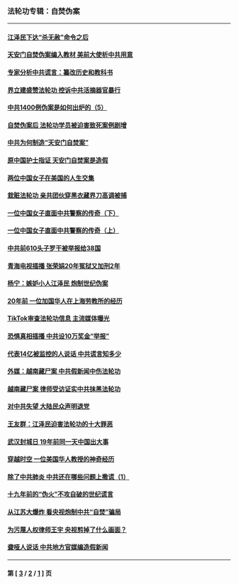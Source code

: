 ### 法轮功专辑：自焚伪案
---
#### [江泽民下达“杀无赦”命令之后](../../pages/nf5562/n13878084.md?09190430) 
#### [天安门自焚伪案编入教材 美前大使析中共用意](../../pages/nf5562/n13791932.md?09190430) 
#### [专家分析中共谎言：纂改历史和教科书](../../pages/nf5562/n13781542.md?09190430) 
#### [界立建盛赞法轮功 控诉中共活摘器官暴行](../../pages/nf5562/n13781971.md?09190430) 
#### [中共1400例伪案是如何出炉的（5）](../../pages/nf5562/n13226831.md?09190430) 
#### [自焚伪案后 法轮功学员被迫害致死案例剧增](../../pages/nf5562/n13190600.md?09190430) 
#### [中共为何制造“天安门自焚案”](../../pages/nf5562/n13183270.md?09190430) 
#### [原中国护士指证 天安门自焚案是造假](../../pages/nf5562/n13172289.md?09190430) 
#### [两位中国女子在美国的人生交集](../../pages/nf5562/n13156138.md?09190430) 
#### [栽赃法轮功 亲共团伙穿黑衣藏界刀高调被捕](../../pages/nf5562/n13073780.md?09190430) 
#### [一位中国女子直面中共警察的传奇（下）](../../pages/nf5562/n12989706.md?09190430) 
#### [一位中国女子直面中共警察的传奇（上）](../../pages/nf5562/n12985072.md?09190430) 
#### [中共前610头子罗干被举报给38国](../../pages/nf5562/n12975419.md?09190430) 
#### [青海电视插播 张荣娟20年冤狱又加刑2年](../../pages/nf5562/n12738166.md?09190430) 
#### [杨宁：嫉妒小人江泽民 炮制世纪伪案](../../pages/nf5562/n12724108.md?09190430) 
#### [20年前 一位加国华人在上海劳教所的经历](../../pages/nf5562/n12707932.md?09190430) 
#### [TikTok审查法轮功信息 主流媒体曝光](../../pages/nf5562/n12362336.md?09190430) 
#### [恐惧真相插播 中共设10万奖金“举报”](../../pages/nf5562/n12306396.md?09190430) 
#### [代表14亿被监控的人说话 中共谎言知多少](../../pages/nf5562/n12297484.md?09190430) 
#### [外媒：越南藏尸案 中共假新闻中伤法轮功](../../pages/nf5562/n12264411.md?09190430) 
#### [越南藏尸案 律师受访证实中共抹黑法轮功](../../pages/nf5562/n12261878.md?09190430) 
#### [对中共失望 大陆民众声明退党](../../pages/nf5562/n12187315.md?09190430) 
#### [王友群：江泽民迫害法轮功的十大罪恶](../../pages/nf5562/n12169074.md?09190430) 
#### [武汉封城日 19年前同一天中国出大事](../../pages/nf5562/n12150901.md?09190430) 
#### [穿越时空  一位美国华人教授的神奇经历](../../pages/nf5562/n12097460.md?09190430) 
#### [除了中共肺炎 中共还在哪些问题上撒谎（1）](../../pages/nf5562/n11955770.md?09190430) 
#### [十九年前的“伪火”不攻自破的世纪谎言](../../pages/nf5562/n11813238.md?09190430) 
#### [从江苏大爆炸 看央视炮制中共“自焚”骗局](../../pages/nf5562/n11140275.md?09190430) 
#### [为污蔑人权律师王宇 央视剪掉了什么画面？](../../pages/nf5562/n11130142.md?09190430) 
#### [聋哑人说话 中共地方官媒编造假新闻](../../pages/nf5562/n11006067.md?09190430) 

---
#### 第 [ [3](./3.md?09190430) / [2](./2.md?09190430) / [1](./1.md?09190430) ] 页
